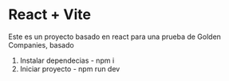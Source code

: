 # React + Vite

Este es un proyecto basado en react para una prueba de Golden Companies, basado

1. Instalar dependecias - npm i
2. Iniciar proyecto - npm run dev

